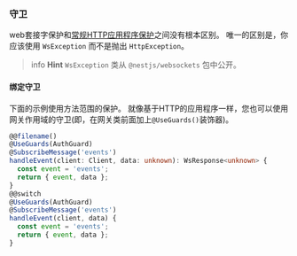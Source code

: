 ### 守卫

web套接字保护和[常规HTTP应用程序保护](/guards)之间没有根本区别。
唯一的区别是，你应该使用 `WsException` 而不是抛出 `HttpException`。

> info **Hint** `WsException` 类从 `@nestjs/websockets` 包中公开。

#### 绑定守卫

下面的示例使用方法范围的保护。
就像基于HTTP的应用程序一样，您也可以使用网关作用域的守卫(即，在网关类前面加上`@UseGuards()`装饰器)。

```typescript
@@filename()
@UseGuards(AuthGuard)
@SubscribeMessage('events')
handleEvent(client: Client, data: unknown): WsResponse<unknown> {
  const event = 'events';
  return { event, data };
}
@@switch
@UseGuards(AuthGuard)
@SubscribeMessage('events')
handleEvent(client, data) {
  const event = 'events';
  return { event, data };
}
```
